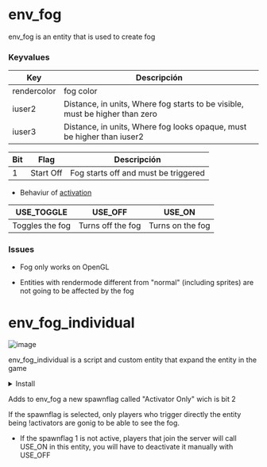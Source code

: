 # env_fog

env_fog is an entity that is used to create fog

### Keyvalues

| Key | Descripción |
|-----|-------------|
| rendercolor | fog color |
| iuser2 | Distance, in units, Where fog starts to be visible, must be higher than zero |
| iuser3 | Distance, in units, Where fog looks opaque, must be higher than iuser2 |

| Bit | Flag | Descripción |
|-----|------|-------------|
| 1 | Start Off | Fog starts off and must be triggered |

- Behaviur of [activation](triggering_system_english.md)

| USE_TOGGLE | USE_OFF | USE_ON |
|------------|---------|--------|
| Toggles the fog | Turns off the fog | Turns on the fog |

### Issues

- Fog only works on OpenGL

- Entities with rendermode different from "normal" (including sprites) are not going to be affected by the fog

# env_fog_individual

![image](../../images/angelscript.png)

env_fog_individual is a script and custom entity that expand the entity in the game


<details><summary>Install</summary>
<p>

Requirements:
- [env_fog](../../../scripts/maps/mikk/env_fog.as)
- [utils](../../../scripts/maps/mikk/utils.as)

[Download with a clic](../batch_english.md)

<details><summary>Batch</summary>
<p>

```bat
set Main=https://github.com/Mikk155/Sven-Co-op/raw/main/
set Files=utils env_fog
set output=scripts/maps/mikk/
if not exist %output% (
  mkdir %output:/=\%
)
(for %%a in (%Files%) do (
  curl -LJO %Main%%%a.as
  
  move %%a.as %Output%
)) 
```

</p>
</details>

In your map_script add:
```angelscript
#include "mikk/env_fog"
```
Or alternatively call the script with a trigger_script:
```angelscript
"m_iszScriptFile" "mikk/env_fog"
```

</p>
</details>

Adds to env_fog a new spawnflag called "Activator Only" wich is bit 2

If the spawnflag is selected, only players who trigger directly the entity being !activators are gonig to be able to see the fog.

- If the spawnflag 1 is not active, players that join the server will call USE_ON in this entity, you will have to deactivate it manually with USE_OFF